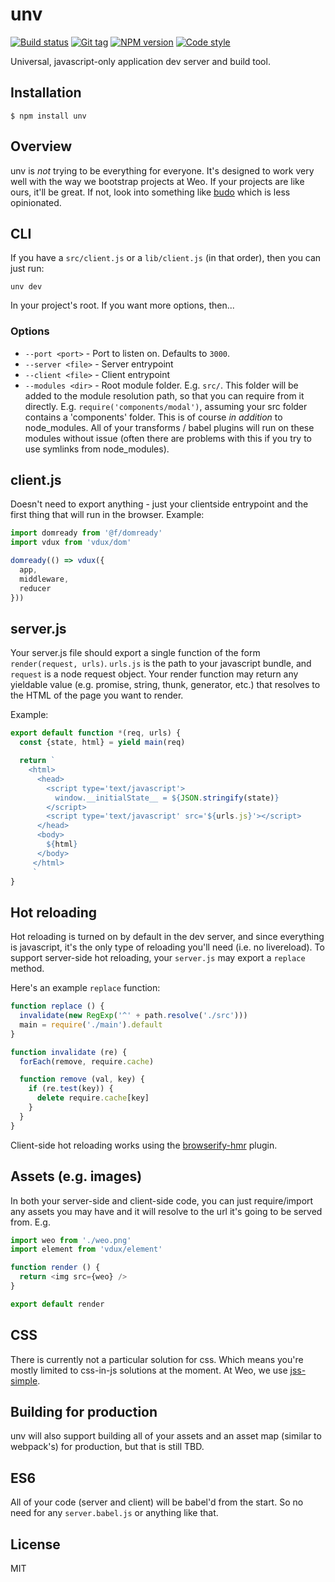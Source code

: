 
# unv

[![Build status][travis-image]][travis-url]
[![Git tag][git-image]][git-url]
[![NPM version][npm-image]][npm-url]
[![Code style][standard-image]][standard-url]

Universal, javascript-only application dev server and build tool.

## Installation

    $ npm install unv

## Overview

unv is *not* trying to be everything for everyone. It's designed to work very well with the way we bootstrap projects at Weo. If your projects are like ours, it'll be great. If not, look into something like [budo](https://github.com/mattdesl/budo) which is less opinionated.

## CLI

If you have a `src/client.js` or a `lib/client.js` (in that order), then you can just run:

`unv dev`

In your project's root. If you want more options, then...

### Options

  * `--port <port>`   - Port to listen on. Defaults to `3000`.
  * `--server <file>` - Server entrypoint
  * `--client <file>` - Client entrypoint
  * `--modules <dir>` - Root module folder. E.g. `src/`. This folder will be added to the module resolution path, so that you can require from it directly. E.g. `require('components/modal')`, assuming your src folder contains a 'components' folder. This is of course *in addition* to node_modules. All of your transforms / babel plugins will run on these modules without issue (often there are problems with this if you try to use symlinks from node_modules).

## client.js

Doesn't need to export anything - just your clientside entrypoint and the first thing that will run in the browser. Example:

```javascript
import domready from '@f/domready'
import vdux from 'vdux/dom'

domready(() => vdux({
  app,
  middleware,
  reducer
}))
```

## server.js

Your server.js file should export a single function of the form `render(request, urls)`. `urls.js` is the path to your javascript bundle, and `request` is a node request object. Your render function may return any yieldable value (e.g. promise, string, thunk, generator, etc.) that resolves to the HTML of the page you want to render.

Example:

```javascript
export default function *(req, urls) {
  const {state, html} = yield main(req)

  return `
    <html>
      <head>
        <script type='text/javascript'>
          window.__initialState__ = ${JSON.stringify(state)}
        </script>
        <script type='text/javascript' src='${urls.js}'></script>
      </head>
      <body>
        ${html}
      </body>
     </html>
     `
}
```

## Hot reloading

Hot reloading is turned on by default in the dev server, and since everything is javascript, it's the only type of reloading you'll need (i.e. no livereload). To support server-side hot reloading, your `server.js` may export a `replace` method.

Here's an example `replace` function:

```javascript
function replace () {
  invalidate(new RegExp('^' + path.resolve('./src')))
  main = require('./main').default
}

function invalidate (re) {
  forEach(remove, require.cache)

  function remove (val, key) {
    if (re.test(key)) {
      delete require.cache[key]
    }
  }
}
```

Client-side hot reloading works using the [browserify-hmr](https://github.com/AgentME/browserify-hmr) plugin.

## Assets (e.g. images)

In both your server-side and client-side code, you can just require/import any assets you may have and it will resolve to the url it's going to be served from. E.g.

```javascript
import weo from './weo.png'
import element from 'vdux/element'

function render () {
  return <img src={weo} />
}

export default render
```

## CSS

There is currently not a particular solution for css. Which means you're mostly limited to css-in-js solutions at the moment. At Weo, we use [jss-simple](https://github.com/ashaffer/jss-simple).

## Building for production

unv will also support building all of your assets and an asset map (similar to webpack's) for production, but that is still TBD.

## ES6

All of your code (server and client) will be babel'd from the start. So no need for any `server.babel.js` or anything like that.

## License

MIT

[travis-image]: https://img.shields.io/travis/weo-edu/unv.svg?style=flat-square
[travis-url]: https://travis-ci.org/weo-edu/unv
[git-image]: https://img.shields.io/github/tag/weo-edu/unv.svg?style=flat-square
[git-url]: https://github.com/weo-edu/unv
[standard-image]: https://img.shields.io/badge/code%20style-standard-brightgreen.svg?style=flat-square
[standard-url]: https://github.com/feross/standard
[npm-image]: https://img.shields.io/npm/v/unv.svg?style=flat-square
[npm-url]: https://npmjs.org/package/unv
